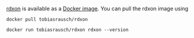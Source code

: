 [rdxon](https://github.com/tobiasrausch/rdxon) is available as a [Docker image](https://hub.docker.com/r/tobiasrausch/rdxon/). You can pull the rdxon image using

`docker pull tobiasrausch/rdxon`

`docker run tobiasrausch/rdxon rdxon --version`
